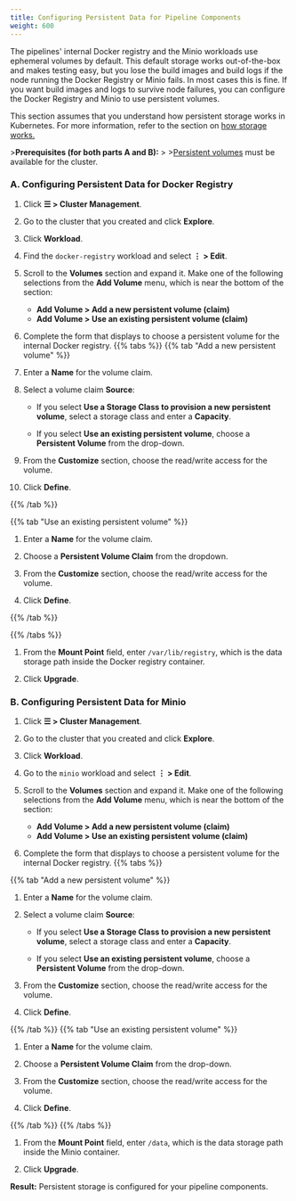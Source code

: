 ```yaml
---
title: Configuring Persistent Data for Pipeline Components
weight: 600
---
```


The pipelines' internal Docker registry and the Minio workloads use ephemeral volumes by default. This default storage works out-of-the-box and makes testing easy, but you lose the build images and build logs if the node running the Docker Registry or Minio fails. In most cases this is fine. If you want build images and logs to survive node failures, you can configure the Docker Registry and Minio to use persistent volumes.

This section assumes that you understand how persistent storage works in Kubernetes. For more information, refer to the section on [how storage works.](https://rancher.com/docs/rancher/v2.6/en/cluster-admin/volumes-and-storage/how-storage-works/)

\>**Prerequisites (for both parts A and B):**
\>
\>[Persistent volumes](https://rancher.com/docs/rancher/v2.6/en/cluster-admin/volumes-and-storage/) must be available for the cluster.

### A. Configuring Persistent Data for Docker Registry

1.  Click **☰ \> Cluster Management**.
1. Go to the cluster that you created and click **Explore**.
1. Click **Workload**.

1. Find the `docker-registry` workload and select **⋮ \> Edit**.

1. Scroll to the **Volumes** section and expand it. Make one of the following selections from the **Add Volume** menu, which is near the bottom of the section:

    - **Add Volume \> Add a new persistent volume (claim)**
    - **Add Volume \> Use an existing persistent volume (claim)**

1.  Complete the form that displays to choose a persistent volume for the internal Docker registry.
{{% tabs %}}
{{% tab "Add a new persistent volume" %}}

1. Enter a **Name** for the volume claim.

1. Select a volume claim **Source**:

    - If you select **Use a Storage Class to provision a new persistent volume**, select a storage class and enter a **Capacity**.

    - If you select **Use an existing persistent volume**, choose a **Persistent Volume** from the drop-down.
1. From the **Customize** section, choose the read/write access for the volume.

1. Click **Define**.

{{% /tab %}}

{{% tab "Use an existing persistent volume" %}}

1. Enter a **Name** for the volume claim.

1. Choose a **Persistent Volume Claim** from the dropdown.

1. From the **Customize** section, choose the read/write access for the volume.

1. Click **Define**.

{{% /tab %}}

{{% /tabs %}}

1. From the **Mount Point** field, enter `/var/lib/registry`, which is the data storage path inside the Docker registry container.

1. Click **Upgrade**.

### B. Configuring Persistent Data for Minio

1.  Click **☰ \> Cluster Management**.
1. Go to the cluster that you created and click **Explore**.
1. Click **Workload**.
1. Go to the `minio` workload and select **⋮ \> Edit**.

1. Scroll to the **Volumes** section and expand it. Make one of the following selections from the **Add Volume** menu, which is near the bottom of the section:

    - **Add Volume \> Add a new persistent volume (claim)**
    - **Add Volume \> Use an existing persistent volume (claim)**

1.  Complete the form that displays to choose a persistent volume for the internal Docker registry.
{{% tabs %}}

{{% tab "Add a new persistent volume" %}}

1. Enter a **Name** for the volume claim.

1. Select a volume claim **Source**:

    - If you select **Use a Storage Class to provision a new persistent volume**, select a storage class and enter a **Capacity**.

    - If you select **Use an existing persistent volume**, choose a **Persistent Volume** from the drop-down.
1. From the **Customize** section, choose the read/write access for the volume.

1. Click **Define**.

{{% /tab %}}
{{% tab "Use an existing persistent volume" %}}

1. Enter a **Name** for the volume claim.

1. Choose a **Persistent Volume Claim** from the drop-down.

1. From the **Customize** section, choose the read/write access for the volume.

1. Click **Define**.

{{% /tab %}}
{{% /tabs %}}

1. From the **Mount Point** field, enter `/data`, which is the data storage path inside the Minio container.

1. Click **Upgrade**.

**Result:** Persistent storage is configured for your pipeline components.
